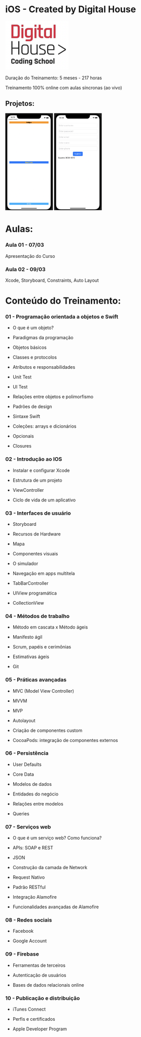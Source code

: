 # iOS - Created by Digital House

<p align=left>
  <img src="https://github.com/felippeandrade/iOS-Digital-House/blob/main/images/logoreadme01.png" width="200" /> 
</p>

Duração do Treinamento: 5 meses - 217 horas

Treinamento 100% online com aulas síncronas (ao vivo)

## Projetos:

<p float="left">
  <img src="https://github.com/felippeandrade/iOS-Digital-House/blob/main/images/desafio%2001%20B.png" width="150" />
  <img src="https://github.com/felippeandrade/iOS-Digital-House/blob/main/images/desafio%2002%20B.png" width="150" /> 
</p>

# Aulas:

### Aula 01 - 07/03
Apresentação do Curso

### Aula 02 - 09/03
Xcode, Storyboard, Constraints, Auto Layout

# Conteúdo do Treinamento:

### 01 - Programação orientada a objetos e Swift
- O que é um objeto?

- Paradigmas da programação

- Objetos básicos

- Classes e protocolos

- Atributos e responsabilidades

- Unit Test

- UI Test

- Relações entre objetos e polimorfismo

- Padrões de design

- Sintaxe Swift

- Coleções: arrays e dicionários

- Opcionais

- Closures

### 02 - Introdução ao IOS
- Instalar e configurar Xcode

- Estrutura de um projeto

- ViewController

- Ciclo de vida de um aplicativo

### 03 - Interfaces de usuário
- Storyboard

- Recursos de Hardware

- Mapa

- Componentes visuais

- O simulador

- Navegação em apps multitela

- TabBarController

- UIView programática

- CollectionView

### 04 - Métodos de trabalho
- Método em cascata x Método ágeis

- Manifesto ágil

- Scrum, papéis e cerimônias

- Estimativas ágeis

- Git

### 05 - Práticas avançadas
- MVC (Model View Controller)

- MVVM

- MVP

- Autolayout

- Criação de componentes custom

- CocoaPods: integração de componentes externos

### 06 - Persistência
- User Defaults

- Core Data

- Modelos de dados

- Entidades do negócio

- Relações entre modelos

- Queries

### 07 - Serviços web
- O que é um serviço web? Como funciona?

- APIs: SOAP e REST

- JSON

- Construção da camada de Network 

- Request Nativo

- Padrão RESTful

- Integração Alamofire

- Funcionalidades avançadas de Alamofire

### 08 - Redes sociais
- Facebook

- Google Account

### 09 - Firebase
- Ferramentas de terceiros

- Autenticação de usuários

- Bases de dados relacionais online

### 10 - Publicação e distribuição
- iTunes Connect 

- Perfis e certificados

- Apple Developer Program


